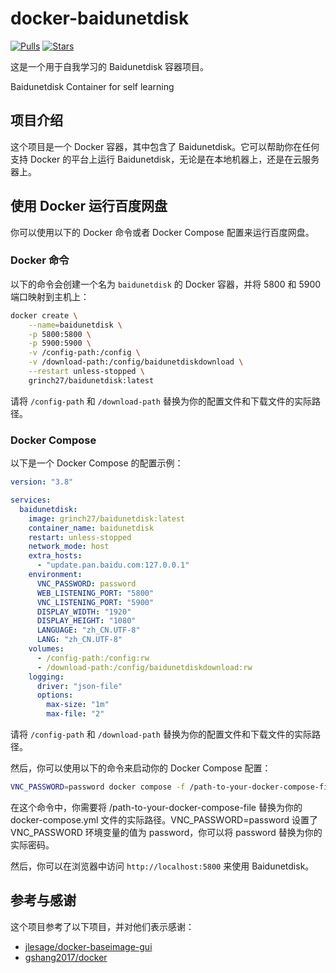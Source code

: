 # docker-baidunetdisk

[![Pulls](https://img.shields.io/docker/pulls/grinch27/baidunetdisk)](https://hub.docker.com/r/grinch27/baidunetdisk)
[![Stars](https://img.shields.io/github/stars/Grinch27/docker-baidunetdisk?style=flat)](https://github.com/Grinch27/docker-baidunetdisk)

这是一个用于自我学习的 Baidunetdisk 容器项目。

Baidunetdisk Container for self learning

## 项目介绍

这个项目是一个 Docker 容器，其中包含了 Baidunetdisk。它可以帮助你在任何支持 Docker 的平台上运行 Baidunetdisk，无论是在本地机器上，还是在云服务器上。

## 使用 Docker 运行百度网盘

你可以使用以下的 Docker 命令或者 Docker Compose 配置来运行百度网盘。

### Docker 命令

以下的命令会创建一个名为 `baidunetdisk` 的 Docker 容器，并将 5800 和 5900 端口映射到主机上：

```bash
docker create \
    --name=baidunetdisk \
    -p 5800:5800 \
    -p 5900:5900 \
    -v /config-path:/config \
    -v /download-path:/config/baidunetdiskdownload \
    --restart unless-stopped \
    grinch27/baidunetdisk:latest
```

请将 `/config-path` 和 `/download-path` 替换为你的配置文件和下载文件的实际路径。

### Docker Compose

以下是一个 Docker Compose 的配置示例：

```yaml
version: "3.8"

services:
  baidunetdisk:
    image: grinch27/baidunetdisk:latest
    container_name: baidunetdisk
    restart: unless-stopped
    network_mode: host
    extra_hosts:
      - "update.pan.baidu.com:127.0.0.1"
    environment:
      VNC_PASSWORD: password
      WEB_LISTENING_PORT: "5800"
      VNC_LISTENING_PORT: "5900"
      DISPLAY_WIDTH: "1920"
      DISPLAY_HEIGHT: "1080"
      LANGUAGE: "zh_CN.UTF-8"
      LANG: "zh_CN.UTF-8"
    volumes:
      - /config-path:/config:rw
      - /download-path:/config/baidunetdiskdownload:rw
    logging:
      driver: "json-file"
      options:
        max-size: "1m"
        max-file: "2"
```

请将 `/config-path` 和 `/download-path` 替换为你的配置文件和下载文件的实际路径。

然后，你可以使用以下的命令来启动你的 Docker Compose 配置：

```bash
VNC_PASSWORD=password docker compose -f /path-to-your-docker-compose-file/docker-compose.yml up -d
```

在这个命令中，你需要将 /path-to-your-docker-compose-file 替换为你的 docker-compose.yml 文件的实际路径。VNC_PASSWORD=password 设置了 VNC_PASSWORD 环境变量的值为 password，你可以将 password 替换为你的实际密码。

然后，你可以在浏览器中访问 `http://localhost:5800` 来使用 Baidunetdisk。

## 参考与感谢

这个项目参考了以下项目，并对他们表示感谢：

- [jlesage/docker-baseimage-gui](https://github.com/jlesage/docker-baseimage-gui)
- [gshang2017/docker](https://github.com/gshang2017/docker)
